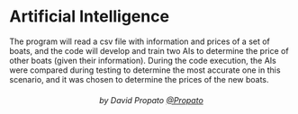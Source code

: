 # Artificial Intelligence

The program will read a csv file with information and prices of a set of boats, and the code will develop and train two AIs to determine the price of other boats (given their information). During the code execution, the AIs were compared during testing to determine the most accurate one in this scenario, and it was chosen to determine the prices of the new boats.

<h6 align="center">by David Propato <a href="https://github.com/Propato">@Propato</a></h6>